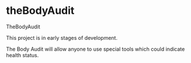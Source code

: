 # theBodyAudit
TheBodyAudit 

This project is in early stages of development.

The Body Audit will allow anyone to use special tools which could indicate health status.

